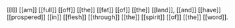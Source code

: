 [[I]] [[am]] [[full]] [[off]] [[the]] [[fat]] [[of]] [[the]] [[land]], [[and]] [[have]] [[prospered]] [[in]] [[flesh]] [[through]] [[the]] [[spirit]] [[of]] [[the]] [[word]].